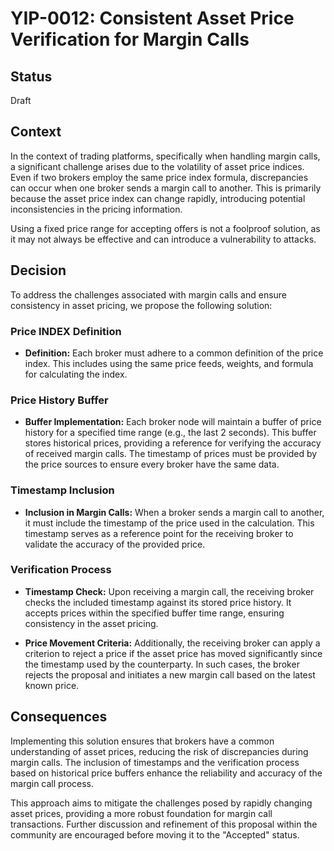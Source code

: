 # YIP-0012: Consistent Asset Price Verification for Margin Calls

## Status

Draft

## Context

In the context of trading platforms, specifically when handling margin calls, a significant challenge arises due to the volatility of asset price indices. Even if two brokers employ the same price index formula, discrepancies can occur when one broker sends a margin call to another. This is primarily because the asset price index can change rapidly, introducing potential inconsistencies in the pricing information.

Using a fixed price range for accepting offers is not a foolproof solution, as it may not always be effective and can introduce a vulnerability to attacks.

## Decision

To address the challenges associated with margin calls and ensure consistency in asset pricing, we propose the following solution:

### Price INDEX Definition

- **Definition:** Each broker must adhere to a common definition of the price index. This includes using the same price feeds, weights, and formula for calculating the index.

### Price History Buffer

- **Buffer Implementation:** Each broker node will maintain a buffer of price history for a specified time range (e.g., the last 2 seconds). This buffer stores historical prices, providing a reference for verifying the accuracy of received margin calls. The timestamp of prices must be provided by the price sources to ensure every broker have the same data. 

### Timestamp Inclusion

- **Inclusion in Margin Calls:** When a broker sends a margin call to another, it must include the timestamp of the price used in the calculation. This timestamp serves as a reference point for the receiving broker to validate the accuracy of the provided price.

### Verification Process

- **Timestamp Check:** Upon receiving a margin call, the receiving broker checks the included timestamp against its stored price history. It accepts prices within the specified buffer time range, ensuring consistency in the asset pricing.

- **Price Movement Criteria:** Additionally, the receiving broker can apply a criterion to reject a price if the asset price has moved significantly since the timestamp used by the counterparty. In such cases, the broker rejects the proposal and initiates a new margin call based on the latest known price.

## Consequences

Implementing this solution ensures that brokers have a common understanding of asset prices, reducing the risk of discrepancies during margin calls. The inclusion of timestamps and the verification process based on historical price buffers enhance the reliability and accuracy of the margin call process.

This approach aims to mitigate the challenges posed by rapidly changing asset prices, providing a more robust foundation for margin call transactions. Further discussion and refinement of this proposal within the community are encouraged before moving it to the "Accepted" status.

